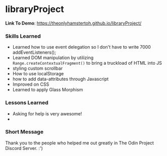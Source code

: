 # libraryProject
**Link To Demo**: https://theonlyhamstertoh.github.io/libraryProject/ 

### Skills Learned ###
* Learned how to use event delegation so I don't have to write 7000 addEventListeners();
* Learned DOM manipulation by utilizing ```Range.createContextualFragment()``` to bring a truckload of HTML into JS 
* styling custom scrollbar
* How to use localStorage
* how to add data-attributes through Javascript
* Improved on CSS
* Learned to apply Glass Morphism


### Lessons Learned ###
* Asking for help is very awesome!
* 

### Short Message ###
Thank you to the people who helped me out greatly in The Odin Project Discord Server. :')